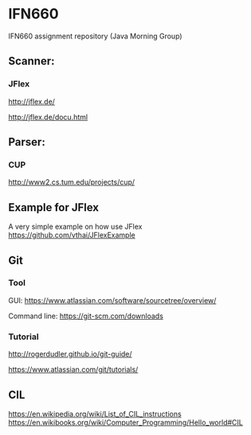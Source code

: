 # IFN660
IFN660 assignment repository (Java Morning Group)

## Scanner:

### JFlex

http://jflex.de/

http://jflex.de/docu.html

## Parser:

### CUP

http://www2.cs.tum.edu/projects/cup/

## Example for JFlex

A very simple example on how use JFlex https://github.com/vthai/JFlexExample

## Git 

### Tool

GUI: https://www.atlassian.com/software/sourcetree/overview/

Command line: https://git-scm.com/downloads

### Tutorial

http://rogerdudler.github.io/git-guide/

https://www.atlassian.com/git/tutorials/

## CIL

https://en.wikipedia.org/wiki/List_of_CIL_instructions
https://en.wikibooks.org/wiki/Computer_Programming/Hello_world#CIL

